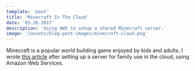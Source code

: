 ```yaml
---
template: 'post'
title: 'Minecraft In The Cloud'
date: '03.26.2017' 
description: 'Using AWS to setup a shared Minecraft server.'
image: '/assets/blog-post-images/minecraft-cloud.png'
---
```


Minecraft is a popular world building game enjoyed by kids and adults.  I wrote <a href="https://medium.com/@thegreenhouseio/minecraft-in-the-cloud-78f9195b79cb#.rzlk2kkg3" target="_blank" rel="noopener" onclick="getOutboundLink('https://medium.com/@thegreenhouseio/minecraft-in-the-cloud-78f9195b79cb#.rzlk2kkg3');">this article</a> after setting up a server for family use in the cloud, using Amazon Web Services.